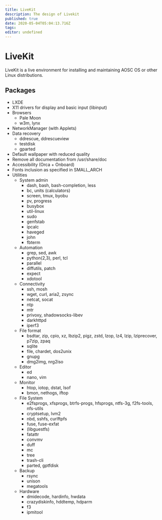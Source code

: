 ```yaml
---
title: LiveKit
description: The design of Livekit
published: true
date: 2020-05-04T05:04:13.716Z
tags: 
editor: undefined
---
```


# LiveKit
LiveKit is a live environment for installing and maintaining AOSC OS or other Linux distributions.

## Packages
- LXDE
- X11 drivers for display and basic input (libinput)
- Browsers
	- Pale Moon
	- w3m, lynx
- NetworkManager (with Applets)
- Data recovery
	- ddrescue, ddrescueview
	- testdisk
	- gparted
- Default wallpaper with reduced quality
- Remove all documentation from /usr/share/doc
- Accessibility (Orca + Onboard)
- Fonts inclusion as specified in SMALL_ARCH
- Utilities
	- System admin
		- dash, bash, bash-completion, less
		- bc, units (calculators)
		- screen, tmux, byobu
		- pv, progress
		- busybox
		- util-linux
		- sudo
		- genfstab
		- ipcalc
		- haveged
		- john
		- fbterm
	- Automation
		- grep, sed, awk
		- python(2,3), perl, tcl
		- parallel
		- diffutils, patch
		- expect
		- xdotool
	- Connectivity
		- ssh, mosh
		- wget, curl, aria2, zsync
		- netcat, socat
		- ntp
		- mtr
		- privoxy, shadowsocks-libev
		- darkhttpd
		- iperf3
	- File format
		- bsdtar, zip, cpio, xz, lbzip2, pigz, zstd, lzop, lz4, lzip, lziprecover, p7zip, zpaq
		- sqlite
		- file, chardet, dos2unix
		- gnupg
		- dmg2img, nrg2iso
	- Editor
		- ed
		- nano, vim
	- Monitor
		- htop, iotop, dstat, lsof
		- bmon, nethogs, iftop
	- File System
		- e2fsprogs, xfsprogs, btrfs-progs, hfsprogs, ntfs-3g, f2fs-tools, nfs-utils
		- cryptsetup, lvm2
		- nbd, sshfs, curlftpfs
		- fuse, fuse-exfat
		- (libguestfs)
		- fatattr
		- convmv
		- duff
		- mc
		- tree
		- trash-cli
		- parted, gptfdisk
	- Backup
		- rsync
		- unison
		- megatools
	- Hardware
		- dmidecode, hardinfo, hwdata
		- crazydiskinfo, hddtemp, hdparm
		- f3
		- ipmitool